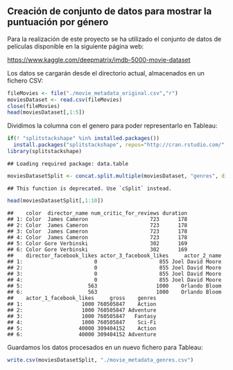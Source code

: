 Creación de conjunto de datos para mostrar la puntuación por género
-------------------------------------------------------------------

Para la realización de este proyecto se ha utilizado el conjunto de datos de películas disponible en la siguiente página web:

<https://www.kaggle.com/deepmatrix/imdb-5000-movie-dataset>

Los datos se cargarán desde el directorio actual, almacenados en un fichero CSV:

``` r
fileMovies <- file("./movie_metadata_original.csv","r") 
moviesDataset <- read.csv(fileMovies) 
close(fileMovies) 
head(moviesDataset[,1:5])
```

Dividimos la columna con el genero para poder representarlo en Tableau:

``` r
if(! "splitstackshape" %in% installed.packages())
  install.packages("splitstackshape", repos="http://cran.rstudio.com/", depend = TRUE)
library(splitstackshape)
```

    ## Loading required package: data.table

``` r
moviesDatasetSplit <- concat.split.multiple(moviesDataset, "genres", direction = "long", sep = "|")
```

    ## This function is deprecated. Use `cSplit` instead.

``` r
head(moviesDatasetSplit[,1:10])
```

    ##    color  director_name num_critic_for_reviews duration
    ## 1: Color  James Cameron                    723      178
    ## 2: Color  James Cameron                    723      178
    ## 3: Color  James Cameron                    723      178
    ## 4: Color  James Cameron                    723      178
    ## 5: Color Gore Verbinski                    302      169
    ## 6: Color Gore Verbinski                    302      169
    ##    director_facebook_likes actor_3_facebook_likes     actor_2_name
    ## 1:                       0                    855 Joel David Moore
    ## 2:                       0                    855 Joel David Moore
    ## 3:                       0                    855 Joel David Moore
    ## 4:                       0                    855 Joel David Moore
    ## 5:                     563                   1000    Orlando Bloom
    ## 6:                     563                   1000    Orlando Bloom
    ##    actor_1_facebook_likes     gross    genres
    ## 1:                   1000 760505847    Action
    ## 2:                   1000 760505847 Adventure
    ## 3:                   1000 760505847   Fantasy
    ## 4:                   1000 760505847    Sci-Fi
    ## 5:                  40000 309404152    Action
    ## 6:                  40000 309404152 Adventure

Guardamos los datos procesados en un nuevo fichero para Tableau:

``` r
write.csv(moviesDatasetSplit, "./movie_metadata_genres.csv") 
```
